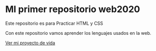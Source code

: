 # MI primer repositorio web2020
Este repositorio es para Practicar HTML y CSS

Con este repositorio vamos aprender los lenguajes usados en la web.

[Ver mi proyecto de vida](https://rpfernando00.github.io/web2020/proyecto_vida)